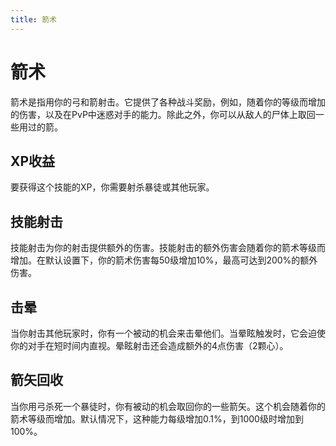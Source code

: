 ```yaml
---
title: 箭术
---
```


# 箭术

箭术是指用你的弓和箭射击。它提供了各种战斗奖励，例如，随着你的等级而增加的伤害，以及在PvP中迷惑对手的能力。除此之外，你可以从敌人的尸体上取回一些用过的箭。

## XP收益

要获得这个技能的XP，你需要射杀暴徒或其他玩家。

## 技能射击

技能射击为你的射击提供额外的伤害。技能射击的额外伤害会随着你的箭术等级而增加。在默认设置下，你的箭术伤害每50级增加10%，最高可达到200%的额外伤害。

## 击晕

当你射击其他玩家时，你有一个被动的机会来击晕他们。当晕眩触发时，它会迫使你的对手在短时间内直视。晕眩射击还会造成额外的4点伤害（2颗心）。

## 箭矢回收

当你用弓杀死一个暴徒时，你有被动的机会取回你的一些箭矢。这个机会随着你的箭术等级而增加。默认情况下，这种能力每级增加0.1%，到1000级时增加到100%。